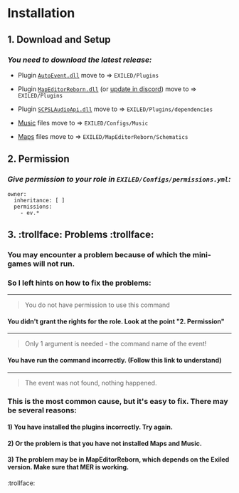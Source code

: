 # Installation
## 1. Download and Setup
### *You need to download the latest release:*

- Plugin [``AutoEvent.dll``](https://github.com/KoT0XleB/AutoEvent-Exiled/releases/tag/1.0.2) move to => ``EXILED/Plugins``

- Plugin [``MapEditorReborn.dll``](https://github.com/Michal78900/MapEditorReborn) (or [update in discord](https://discord.gg/sQcSSPjf8p)) move to => ``EXILED/Plugins``

- Plugin [``SCPSLAudioApi.dll``](https://github.com/CedModV2/SCPSLAudioApi/releases/latest)  move to => ``EXILED/Plugins/dependencies``

- [Music](https://github.com/KoT0XleB/AutoEvent-Exiled/tree/main/Music) files move to => ``EXILED/Configs/Music``

- [Maps](https://github.com/KoT0XleB/AutoEvent-Exiled/tree/main/Schematics) files move to => ``EXILED/MapEditorReborn/Schematics``

## 2. Permission
### *Give permission to your role in ``EXILED/Configs/permissions.yml``:*

```
owner:
  inheritance: [ ]
  permissions:
    - ev.*
```

## 3. :trollface: Problems :trollface:
### You may encounter a problem because of which the mini-games will not run.
### So I left hints on how to fix the problems:
----
 >  You do not have permission to use this command
#### You didn't grant the rights for the role. Look at the point "2. Permission"
----
 >  Only 1 argument is needed - the command name of the event!
#### You have run the command incorrectly. (Follow this link to understand)
----
 >  The event was not found, nothing happened.
### This is the most common cause, but it's easy to fix. There may be several reasons:
#### 1) You have installed the plugins incorrectly. Try again.
#### 2) Or the problem is that you have not installed Maps and Music.
#### 3) The problem may be in MapEditorReborn, which depends on the Exiled version. Make sure that MER is working.
:trollface:
